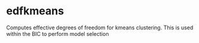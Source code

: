 # edfkmeans
Computes effective degrees of freedom for kmeans clustering. This is used within the BIC to perform model selection
